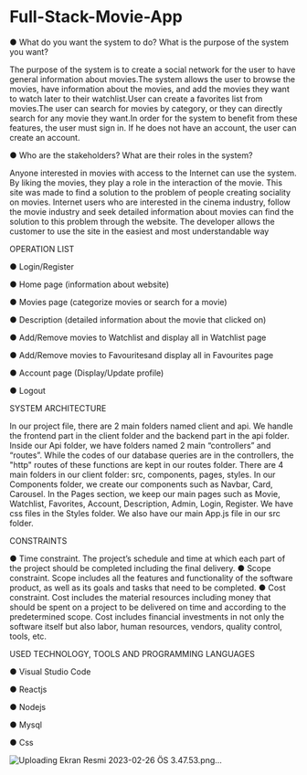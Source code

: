 # Full-Stack-Movie-App


● What do you want the system to do? What is the purpose of the system you want?

The purpose of the system is to create a social network for the user to have general information about movies.The system allows the user to browse the movies, have information about the movies, and add the movies they want to watch later to their watchlist.User can create a favorites list from movies.The user can search for movies by category, or they can directly search for any movie they want.In order for the system to benefit from these features, the user must sign in. If he does not have an account, the user can create an account.



● Who are the stakeholders? What are their roles in the system?

Anyone interested in movies with access to the Internet can use the system. By liking the movies, they play a role in the interaction of the movie.
This site was made to find a solution to the problem of people creating sociality on movies. Internet users who are interested in the cinema industry, follow the movie industry and seek detailed information about movies can find the solution to this problem through the website. The developer allows the customer to use the site in the easiest and most understandable way



OPERATION LIST

● Login/Register

● Home page (information about website)

● Movies page (categorize movies or search for a movie)

● Description (detailed information about the movie that clicked on)

● Add/Remove movies to Watchlist and display all in Watchlist page

● Add/Remove movies to Favouritesand display all in Favourites page

● Account page (Display/Update profile)

● Logout


SYSTEM ARCHITECTURE

In our project file, there are 2 main folders named client and api. We handle the frontend part in the client folder and the backend part in the api folder. Inside our Api folder, we have folders named 2 main “controllers” and “routes”. While the codes of our database queries are in the controllers, the "http" routes of these functions are kept in our routes folder. There are 4 main folders in our client folder: src, components, pages, styles. In our Components folder, we create our components such as Navbar, Card, Carousel. In the Pages section, we keep our main pages such as Movie, Watchlist, Favorites, Account, Description, Admin, Login, Register. We have css files in the Styles folder. We also have our main App.js file in our src folder.


CONSTRAINTS

● Time constraint. The project’s schedule and time at which each part of the project should be completed including the final delivery.
● Scope constraint. Scope includes all the features and functionality of the software product, as well as its goals and tasks that need to be completed.
● Cost constraint. Cost includes the material resources including money that should be spent on a project to be delivered on time and according to the predetermined scope. Cost includes financial investments in not only the software itself but also labor, human resources, vendors, quality control, tools, etc.


USED TECHNOLOGY, TOOLS AND PROGRAMMING LANGUAGES

● Visual Studio Code

● Reactjs

● Nodejs

● Mysql

● Css


![Uploading Ekran Resmi 2023-02-26 ÖS 3.47.53.png…]()






